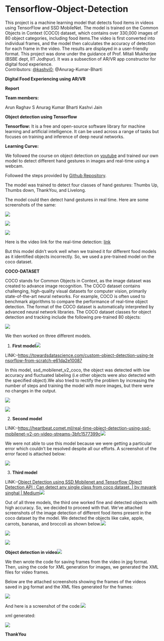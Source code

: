# Tensorflow-Object-Detection
This project is a machine learning model that detects food items in videos using TensorFlow and SSD MobileNet. The model is trained on the Common Objects in Context (COCO) dataset, which contains over 330,000 images of 80 object categories, including food items.The video is first converted into individual frames, and the model then calculates the accuracy of detection for each frame in the video. The results are displayed in a user-friendly format.
This project was done under the guidance of Prof. Mitali Mukherjee (BSBE dept, IIT Jodhpur). It was a subsection of AR/VR app constructor for digital food experience.</br>
Contributors: [@kashvi0](https://github.com/kashvi0); @Anurag-Kumar-Bharti


**Digital Food Experiencing using AR/VR**

**Report**

**Team members:**

Arun Raghav S Anurag Kumar Bharti Kashvi Jain

**Object detection using Tensorflow**

**Tensorflow:** It is a free and open-source software library for machine learning and artificial intelligence. It can be used across a range of tasks but focuses on training and inference of deep neural networks.

**Learning Curve:**

We followed the course on object detection on [youtube](https://www.youtube.com/watch?v=yqkISICHH-U&t=2260s) and trained our own model to detect different hand gestures in images and real-time using a webcam.

Followed the steps provided by [Github Repository](https://github.com/nicknochnack/TFODCourse).

The model was trained to detect four classes of hand gestures: Thumbs Up, Thumbs down, ThankYou, and Livelong.

The model could then detect hand gestures in real time. Here are some screenshots of the same:

![](Aspose.Words.a8591ec5-08ed-4132-b54c-d01279b4be20.001.jpeg)

![](Aspose.Words.a8591ec5-08ed-4132-b54c-d01279b4be20.002.png)

![](Aspose.Words.a8591ec5-08ed-4132-b54c-d01279b4be20.003.png)

Here is the video link for the real-time detection: [link](https://drive.google.com/file/d/1qrBVgpO8663VbQpn2BKV_TSPXYzMnkoO/view?usp=sharing)

But this model didn’t work well when we trained it for different food models as it identified objects incorrectly. So, we used a pre-trained model on the coco dataset.

**COCO-DATASET**

COCO stands for Common Objects in Context, as the image dataset was created to advance image recognition. The COCO dataset contains challenging, high-quality visual datasets for computer vision, primarily state-of-the-art neural networks. For example, COCO is often used to benchmark algorithms to compare the performance of real-time object detection. The format of the COCO dataset is automatically interpreted by advanced neural network libraries. The COCO dataset classes for object detection and tracking include the following pre-trained 80 objects:

![](Aspose.Words.a8591ec5-08ed-4132-b54c-d01279b4be20.004.png)

We then worked on three different models.

1) **First model![](Aspose.Words.a8591ec5-08ed-4132-b54c-d01279b4be20.005.jpeg)**

LINK:-[https://towardsdatascience.com/custom-object-detection-using-te nsorflow-from-scratch-e61da2e10087](https://towardsdatascience.com/custom-object-detection-using-tensorflow-from-scratch-e61da2e10087)

In this model, ssd\_mobilenet\_v2\_coco, the object was detected with low accuracy and fluctuated labeling (i.e other objects were also detected with the specified object).We also tried to rectify the problem by increasing the number of steps and training the model with more images, but there were no changes in the output.

![](Aspose.Words.a8591ec5-08ed-4132-b54c-d01279b4be20.006.jpeg)

![](Aspose.Words.a8591ec5-08ed-4132-b54c-d01279b4be20.007.jpeg)

2) **Second model**

LINK:-[https://heartbeat.comet.ml/real-time-object-detection-using-ssd- mobilenet-v2-on-video-streams-3bfc1577399c](https://heartbeat.comet.ml/real-time-object-detection-using-ssd-mobilenet-v2-on-video-streams-3bfc1577399c)![](Aspose.Words.a8591ec5-08ed-4132-b54c-d01279b4be20.008.jpeg)

We were not able to use this model because we were getting a particular error which couldn’t be resolved despite all our efforts. A screenshot of the error faced is attached below:

![](Aspose.Words.a8591ec5-08ed-4132-b54c-d01279b4be20.009.jpeg)

3) **Third model**

LINK:-[Object Detection using SSD Mobilenet and Tensorflow Object Detection API : Can detect any single class from coco dataset. | by mayank singhal | Medium](https://medium.com/@techmayank2000/object-detection-using-ssd-mobilenetv2-using-tensorflow-api-can-detect-any-single-class-from-31a31bbd0691)![](Aspose.Words.a8591ec5-08ed-4132-b54c-d01279b4be20.010.jpeg)

Out of all three models, the third one worked fine and detected objects with high accuracy. So, we decided to proceed with that. We’ve attached screenshots of the image detection of different food items present in the coco dataset by the model. We detected the objects like cake, apple, carrots, bananas, and broccoli as shown below.![](Aspose.Words.a8591ec5-08ed-4132-b54c-d01279b4be20.011.jpeg)

![](Aspose.Words.a8591ec5-08ed-4132-b54c-d01279b4be20.012.png)

![](Aspose.Words.a8591ec5-08ed-4132-b54c-d01279b4be20.013.jpeg)

**Object detection in video![](Aspose.Words.a8591ec5-08ed-4132-b54c-d01279b4be20.014.jpeg)**

We then wrote the code for saving frames from the video in jpg format. Then, using the code for XML generation for images, we generated the XML files for video frames.

Below are the attached screenshots showing the frames of the videos saved in jpg format and the XML files generated for the frames:

![](Aspose.Words.a8591ec5-08ed-4132-b54c-d01279b4be20.015.jpeg)

And here is a screenshot of the code:![](Aspose.Words.a8591ec5-08ed-4132-b54c-d01279b4be20.016.jpeg)

xml generated:

![](Aspose.Words.a8591ec5-08ed-4132-b54c-d01279b4be20.017.jpeg)

**ThankYou**
